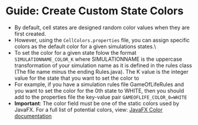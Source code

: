 # Guide: Create Custom State Colors

* By default, cell states are designed random color values when they are first created.
* However, using the `CellColors.properties` file, you can assign specific colors as the default
  color for a given simulations states.\
* To set the color for a given state folow the format `SIMULATIONNAME_COLOR_K` where SIMULATIONNAME
  is the uppercase transformation of your simulation name as it is defined in the rules class (The
  file name minus the ending Rules.java). The K value is the integer value for the state that you
  want to set the color to
* For example, if you have a simulation rules file GameOfLifeRules and you want to set the color for
  the 0th state to WHITE, then you should add to the properties file the key-value pair
  `GAMEOFLIFE_COLOR_0=WHITE`
* **Important**: The color field must be one of the static colors used by JavaFX. For a full list of
  potential colors,
  view: [JavaFX Color documentation](https://docs.oracle.com/javase/8/javafx/api/javafx/scene/paint/Color.html)
